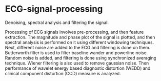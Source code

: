 # ECG-signal-processing
Denoising, spectral analysis and filtering the signal. 

Processing of ECG signals involves pre-processing, and then feature extraction.
The magnitude and phase plot of the signal is plotted, and then spectral analysis is performed on it using different windowing techniques.
Next, different noise are added to the ECG and filtering is done on them.
Butterworth filter is used to filter baseline wander and powerline noise.
Random noise is added, and filtering is done using synchronized averaging technique.
Wiener filtering is also used to remove gaussian noise.
Then performance of wavelet energy based diagnostic distortion (WEDD) and clinical component distortion (CCD) measure is analyzed. 
